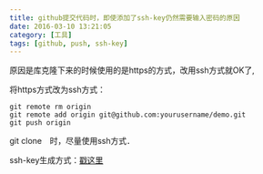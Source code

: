 ```yaml
---
title: github提交代码时，即使添加了ssh-key仍然需要输入密码的原因
date: 2016-03-10 13:21:05
category: [工具]
tags: [github, push, ssh-key]
---
```

原因是库克隆下来的时候使用的是https的方式，改用ssh方式就OK了,

将https方式改为ssh方式：
```
git remote rm origin
git remote add origin git@github.com:yourusername/demo.git
git push origin
```
git clone　时，尽量使用ssh方式．


ssh-key生成方式：[戳这里](https://help.github.com/articles/generating-an-ssh-key/)
